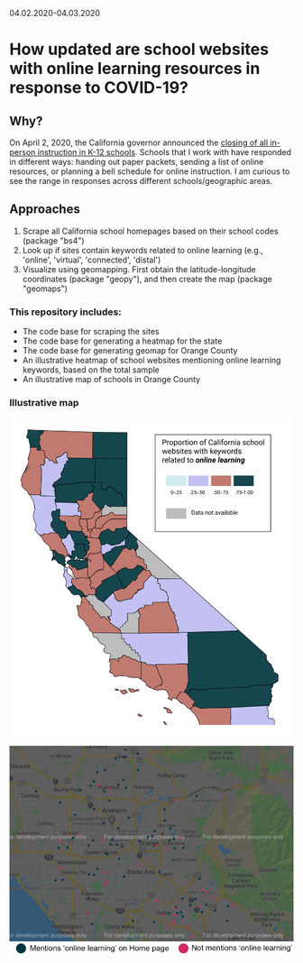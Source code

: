 04.02.2020-04.03.2020

# How updated are school websites with online learning resources in response to COVID-19?

## Why?

On April 2, 2020, the California governor announced the [closing of all in-person instruction in K-12 schools](https://edsource.org/2020/california-k-12-schools-closed-due-to-the-coronavirus/624984).
Schools that I work with have responded in different ways: handing out paper packets, sending a list of online resources, or planning a bell schedule for online instruction.
I am curious to see the range in responses across different schools/geographic areas.

## Approaches

1. Scrape all California school homepages based on their school codes (package "bs4")
2. Look up if sites contain keywords related to online learning (e.g., 'online', 'virtual', 'connected', 'distal')
3. Visualize using geomapping. First obtain the latitude-longitude coordinates (package "geopy"), and then create the map (package "geomaps")

### This repository includes:
* The code base for scraping the sites
* The code base for generating a heatmap for the state
* The code base for generating geomap for Orange County
* An illustrative heatmap of school websites mentioning online learning keywords, based on the total sample
* An illustrative map of schools in Orange County

### Illustrative map
![Heatmap state](CA_Map2.png)

![School websites with online resources, OC map](OC_040420.png)


